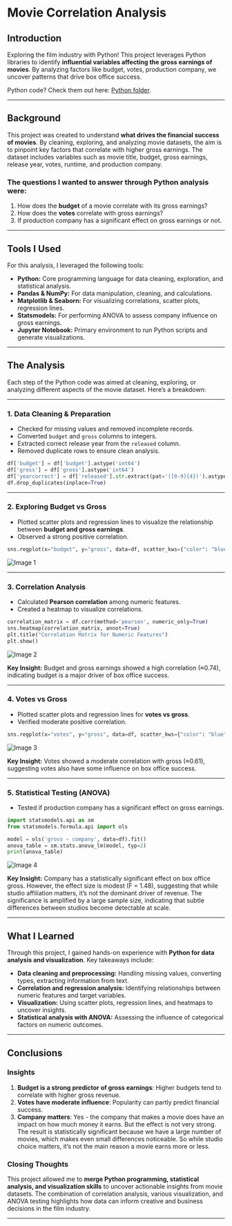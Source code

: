 # Movie Correlation Analysis

## Introduction

Exploring the film industry with Python! This project leverages Python libraries to identify **influential variables affecting the gross earnings of movies**. By analyzing factors like budget, votes, production company, we uncover patterns that drive box office success. 

Python code? Check them out here: [Python folder](/Python/Movie_Correlation_PortfolioProject.ipynb).

---

## Background

This project was created to understand **what drives the financial success of movies**. By cleaning, exploring, and analyzing movie datasets, the aim is to pinpoint key factors that correlate with higher gross earnings. The dataset includes variables such as movie title, budget, gross earnings, release year, votes, runtime, and production company.

### The questions I wanted to answer through Python analysis were:

1. How does the **budget** of a movie correlate with its gross earnings?
2. How does the **votes** correlate with gross earnings?
3. If production company has a significant effect on gross earnings or not.

---

## Tools I Used

For this analysis, I leveraged the following tools:

* **Python:** Core programming language for data cleaning, exploration, and statistical analysis.
* **Pandas & NumPy:** For data manipulation, cleaning, and calculations.
* **Matplotlib & Seaborn:** For visualizing correlations, scatter plots, regression lines.
* **Statsmodels:** For performing ANOVA to assess company influence on gross earnings.
* **Jupyter Notebook:** Primary environment to run Python scripts and generate visualizations.

---

## The Analysis

Each step of the Python code was aimed at cleaning, exploring, or analyzing different aspects of the movie dataset. Here’s a breakdown:

---

### 1. Data Cleaning & Preparation

* Checked for missing values and removed incomplete records.
* Converted `budget` and `gross` columns to integers.
* Extracted correct release year from the `released` column.
* Removed duplicate rows to ensure clean analysis.

```python
df['budget'] = df['budget'].astype('int64')
df['gross'] = df['gross'].astype('int64')
df['yearcorrect'] = df['released'].str.extract(pat='([0-9]{4})').astype(int)
df.drop_duplicates(inplace=True)
```

---

### 2. Exploring Budget vs Gross

* Plotted scatter plots and regression lines to visualize the relationship between **budget and gross earnings**.
* Observed a strong positive correlation.

```python
sns.regplot(x="budget", y="gross", data=df, scatter_kws={"color": "blue"}, line_kws={"color": "red"})
```

![Image 1](images/budget_vs_gross.png)


---

### 3. Correlation Analysis

* Calculated **Pearson correlation** among numeric features.
* Created a heatmap to visualize correlations.

```python
correlation_matrix = df.corr(method='pearson', numeric_only=True)
sns.heatmap(correlation_matrix, annot=True)
plt.title("Correlation Matrix for Numeric Features")
plt.show()
```

![Image 2](images/heatmap.png)


**Key Insight:** Budget and gross earnings showed a high correlation (≈0.74), indicating budget is a major driver of box office success. 

---

### 4. Votes vs Gross

* Plotted scatter plots and regression lines for **votes vs gross**.
* Verified moderate positive correlation.

```python
sns.regplot(x="votes", y="gross", data=df, scatter_kws={"color": "blue"}, line_kws={"color": "red"})
```

![Image 3](images/votes_vs_gross.png)


**Key Insight:** Votes showed a moderate correlation with gross (≈0.61), suggesting votes also have some influence on box office success.

---

### 5. Statistical Testing (ANOVA)

* Tested if production company has a significant effect on gross earnings.

```python
import statsmodels.api as sm
from statsmodels.formula.api import ols

model = ols('gross ~ company', data=df).fit()
anova_table = sm.stats.anova_lm(model, typ=2)
print(anova_table)
```

![Image 4](images/anova_result.png)


**Key Insight:** Company has a statistically significant effect on box office gross. However, the effect size is modest (F = 1.48), suggesting that while studio affiliation matters, it’s not the dominant driver of revenue. The significance is amplified by a large sample size, indicating that subtle differences between studios become detectable at scale.

---

## What I Learned

Through this project, I gained hands-on experience with **Python for data analysis and visualization**. Key takeaways include:

* **Data cleaning and preprocessing:** Handling missing values, converting types, extracting information from text.
* **Correlation and regression analysis:** Identifying relationships between numeric features and target variables.
* **Visualization:** Using scatter plots, regression lines, and heatmaps to uncover insights.
* **Statistical analysis with ANOVA:** Assessing the influence of categorical factors on numeric outcomes.

---

## Conclusions

### Insights

1. **Budget is a strong predictor of gross earnings**: Higher budgets tend to correlate with higher gross revenue.
2. **Votes have moderate influence**: Popularity can partly predict financial success.
3. **Company matters**: Yes - the company that makes a movie does have an impact on how much money it earns. But the effect is not very strong. The result is statistically significant because we have a large number of movies, which makes even small differences noticeable. So while studio choice matters, it’s not the main reason a movie earns more or less.

### Closing Thoughts

This project allowed me to **merge Python programming, statistical analysis, and visualization skills** to uncover actionable insights from movie datasets. The combination of correlation analysis, various visualization, and ANOVA testing highlights how data can inform creative and business decisions in the film industry.

---


